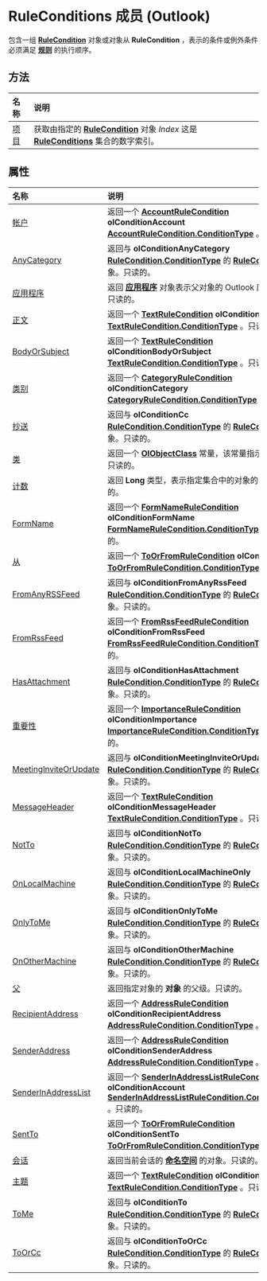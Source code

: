 
# RuleConditions 成员 (Outlook)


包含一组 **[RuleCondition](e03f91c2-2c08-b036-104a-d6246f28bc2d.md)** 对象或对象从 **RuleCondition** ，表示的条件或例外条件必须满足 **[规则](ea2ddbcc-fd65-a636-c6da-79950033f385.md)** 的执行顺序。


## 方法



|**名称**|**说明**|
|:-----|:-----|
|[项目](2fc986a5-e77a-e8c9-b8bf-4af85720a771.md)|获取由指定的 **[RuleCondition](e03f91c2-2c08-b036-104a-d6246f28bc2d.md)** 对象 _Index_ 这是 **[RuleConditions](e8e9a05a-b36b-add2-b294-8cdc5a97e119.md)** 集合的数字索引。|

## 属性



|**名称**|**说明**|
|:-----|:-----|
|[帐户](9e1ecf7d-b832-e657-92df-42bb28f5d924.md)|返回一个 **[AccountRuleCondition](1b746449-1357-36c2-5081-392ea85fb71e.md)** **olConditionAccount** **[AccountRuleCondition.ConditionType](eba3dcb0-15fe-350a-f7a2-e90780122347.md)** 。只读的。|
|[AnyCategory](b174ad44-570b-fa6f-1abc-452929dd2154.md)|返回与 **olConditionAnyCategory** **[RuleCondition.ConditionType](d695339d-5b64-dffb-652e-ac993fca4489.md)** 的 **[RuleCondition](e03f91c2-2c08-b036-104a-d6246f28bc2d.md)** 对象。只读的。|
|[应用程序](c8e620fa-eff1-4e21-e547-a3bc690cf853.md)|返回 **[应用程序](797003e7-ecd1-eccb-eaaf-32d6ddde8348.md)** 对象表示父对象的 Outlook 应用程序。只读的。|
|[正文](b962167e-b1d6-045c-79b7-0ba4c96b123c.md)|返回一个 **[TextRuleCondition](87e9ca00-7577-02c2-fb6f-a5dc2054ad8b.md)** **olConditionBody** **[TextRuleCondition.ConditionType](2dbc7979-deae-fbb8-9def-8c906657024a.md)** 。只读的。|
|[BodyOrSubject](ced8a26a-9a54-d1f4-18f6-dd52a8203892.md)|返回一个 **[TextRuleCondition](87e9ca00-7577-02c2-fb6f-a5dc2054ad8b.md)** **olConditionBodyOrSubject** **[TextRuleCondition.ConditionType](2dbc7979-deae-fbb8-9def-8c906657024a.md)** 。只读的。|
|[类别](f1131bf8-4752-4e93-c68d-73c0511d22da.md)|返回一个 **[CategoryRuleCondition](7a9b8271-d673-1c69-9a2a-11fd1e5fb262.md)** **olConditionCategory** **[CategoryRuleCondition.ConditionType](155e8920-479e-fed7-833f-5aaf3eb12d2a.md)** 。只读的。|
|[抄送](0475c994-4887-f268-d7f7-46b3c4e7186c.md)|返回与 **olConditionCc** **[RuleCondition.ConditionType](d695339d-5b64-dffb-652e-ac993fca4489.md)** 的 **[RuleCondition](e03f91c2-2c08-b036-104a-d6246f28bc2d.md)** 对象。只读的。|
|[类](d4072c77-2906-e26c-5d1a-a88969a95262.md)|返回一个 **[OlObjectClass](33d724b3-df3c-2a7f-a80f-93b66d96f588.md)** 常量，该常量指示对象的类。只读的。|
|[计数](7950c105-4528-40aa-f263-b800a68ae1ad.md)|返回 **Long** 类型，表示指定集合中的对象的计数。只读的。|
|[FormName](9f292443-1af7-500e-2959-1fce4c7d4824.md)|返回一个 **[FormNameRuleCondition](75b7f687-66e6-4863-b8aa-f19e98fedc45.md)** **olConditionFormName** **[FormNameRuleCondition.ConditionType](54019220-07f4-e6b8-8690-f2af6dd307e0.md)** 。只读的。|
|[从](3ebda0d0-ba44-95c6-ed02-a9c6acbf1f1c.md)|返回一个 **[ToOrFromRuleCondition](ec5cae2a-cde8-5681-6a49-74e2f0226a4f.md)** **olConditionFrom** **[ToOrFromRuleCondition.ConditionType](a5c6e08c-643e-965d-cd3e-b434f20579a0.md)** 。只读的。|
|[FromAnyRSSFeed](df580ca7-ee2f-9c3a-ebc7-ca35528554cd.md)|返回与 **olConditionFromAnyRssFeed** **[RuleCondition.ConditionType](d695339d-5b64-dffb-652e-ac993fca4489.md)** 的 **[RuleCondition](e03f91c2-2c08-b036-104a-d6246f28bc2d.md)** 对象。只读的。|
|[FromRssFeed](ef312495-4d65-bb89-c543-59c5473171ff.md)|返回一个 **[FromRssFeedRuleCondition](8de6e629-7e3d-b4df-d758-a5bff3abd6a1.md)** **olConditionFromRssFeed** **[FromRssFeedRuleCondition.ConditionType](a1204589-48bd-bafa-fd1e-b1aae9a3bb86.md)** 。只读的。|
|[HasAttachment](d480c5ff-2313-f428-88b6-0cf52ffb4003.md)|返回与 **olConditionHasAttachment** **[RuleCondition.ConditionType](d695339d-5b64-dffb-652e-ac993fca4489.md)** 的 **[RuleCondition](e03f91c2-2c08-b036-104a-d6246f28bc2d.md)** 对象。只读的。|
|[重要性](619fc6e3-7a4e-dc00-9108-857d383f460e.md)|返回一个 **[ImportanceRuleCondition](52985055-f995-5613-d27f-7ad9618cfb46.md)** **olConditionImportance** **[ImportanceRuleCondition.ConditionType](c4fd234b-7a7a-dfb6-9b09-2840f254d713.md)** 。只读的。|
|[MeetingInviteOrUpdate](0204dfdb-bf93-db11-3550-3b23fdec47c9.md)|返回与 **olConditionMeetingInviteOrUpdate** **[RuleCondition.ConditionType](d695339d-5b64-dffb-652e-ac993fca4489.md)** 的 **[RuleCondition](e03f91c2-2c08-b036-104a-d6246f28bc2d.md)** 对象。只读的。|
|[MessageHeader](311f8834-f12b-50db-1f0d-00d6ebed7e9d.md)|返回一个 **[TextRuleCondition](87e9ca00-7577-02c2-fb6f-a5dc2054ad8b.md)** **olConditionMessageHeader** **[TextRuleCondition.ConditionType](2dbc7979-deae-fbb8-9def-8c906657024a.md)** 。只读的。|
|[NotTo](9889e503-05cd-ebf8-40e0-358327798b6a.md)|返回与 **olConditionNotTo** **[RuleCondition.ConditionType](d695339d-5b64-dffb-652e-ac993fca4489.md)** 的 **[RuleCondition](e03f91c2-2c08-b036-104a-d6246f28bc2d.md)** 对象。只读的。|
|[OnLocalMachine](747de02c-d76d-9da3-c582-50719e618eb4.md)|返回与 **olConditionLocalMachineOnly** **[RuleCondition.ConditionType](d695339d-5b64-dffb-652e-ac993fca4489.md)** 的 **[RuleCondition](e03f91c2-2c08-b036-104a-d6246f28bc2d.md)** 对象。只读的。|
|[OnlyToMe](208e7bc4-2938-ecc8-7af5-9e3e256fe5b1.md)|返回与 **olConditionOnlyToMe** **[RuleCondition.ConditionType](d695339d-5b64-dffb-652e-ac993fca4489.md)** 的 **[RuleCondition](e03f91c2-2c08-b036-104a-d6246f28bc2d.md)** 对象。只读的。|
|[OnOtherMachine](03d96697-5978-8a0c-7356-dfe721f5b05d.md)|返回与 **olConditionOtherMachine** **[RuleCondition.ConditionType](d695339d-5b64-dffb-652e-ac993fca4489.md)** 的 **[RuleCondition](e03f91c2-2c08-b036-104a-d6246f28bc2d.md)** 对象。只读的。|
|[父](0f0b6104-0bb1-404c-eae3-6881d80dc690.md)|返回指定对象的 **对象** 的父级。只读的。|
|[RecipientAddress](1b8f361e-0481-75dc-e66e-2bc69228773a.md)|返回一个 **[AddressRuleCondition](8cf897ad-a8f9-67ea-c0fa-d7f4bb917bd4.md)** **olConditionRecipientAddress** **[AddressRuleCondition.ConditionType](8b531745-1a4d-d903-5c7d-465b9fd8cbf3.md)** 。只读的。|
|[SenderAddress](6e5eb1cc-385f-b1b2-aea7-12629cc31030.md)|返回一个 **[AddressRuleCondition](8cf897ad-a8f9-67ea-c0fa-d7f4bb917bd4.md)** **olConditionSenderAddress** **[AddressRuleCondition.ConditionType](8b531745-1a4d-d903-5c7d-465b9fd8cbf3.md)** 。只读的。|
|[SenderInAddressList](bf836af6-fd72-d77d-dfbe-90a8038188a6.md)|返回一个 **[SenderInAddressListRuleCondition](c43aa055-8d4f-e264-07dd-4c5519faf1c7.md)** **olConditionAccount** **[SenderInAddressListRuleCondition.ConditionType](5fe088d2-a1d4-c516-1085-57699774bb1d.md)** 。只读的。|
|[SentTo](54039c2f-b2a5-2878-84c0-b129b4ce96fa.md)|返回一个 **[ToOrFromRuleCondition](ec5cae2a-cde8-5681-6a49-74e2f0226a4f.md)** **olConditionSentTo** **[ToOrFromRuleCondition.ConditionType](a5c6e08c-643e-965d-cd3e-b434f20579a0.md)** 。只读的。|
|[会话](0a214009-1bd1-9631-a80c-e942680ae878.md)|返回当前会话的 **[命名空间](f0dcaa19-07f5-5d42-a3bf-2e42b7885644.md)** 的对象。只读的。|
|[主题](d6d51efb-9eec-0c07-ca8f-616791822f91.md)|返回一个 **[TextRuleCondition](87e9ca00-7577-02c2-fb6f-a5dc2054ad8b.md)** **olConditionSubject** **[TextRuleCondition.ConditionType](2dbc7979-deae-fbb8-9def-8c906657024a.md)** 。只读的。|
|[ToMe](c1b4a68a-64da-c0e8-00a7-11f49f995934.md)|返回与 **olConditionTo** **[RuleCondition.ConditionType](d695339d-5b64-dffb-652e-ac993fca4489.md)** 的 **[RuleCondition](e03f91c2-2c08-b036-104a-d6246f28bc2d.md)** 对象。只读的。|
|[ToOrCc](28a34223-e47d-3843-4648-fe757568d406.md)|返回与 **olConditionToOrCc** **[RuleCondition.ConditionType](d695339d-5b64-dffb-652e-ac993fca4489.md)** 的 **[RuleCondition](e03f91c2-2c08-b036-104a-d6246f28bc2d.md)** 对象。只读的。|
